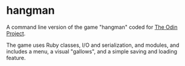 # hangman

A command line version of the game "hangman" coded for [The Odin Project](https://www.theodinproject.com/courses/ruby-programming/lessons/file-i-o-and-serialization-ruby-programming).

The game uses Ruby classes, I/O and serialization, and modules, and includes a menu, a visual "gallows", and a simple saving and loading feature.

